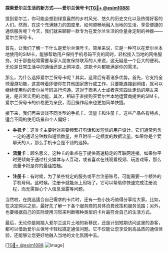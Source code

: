**探索爱尔兰生活的新方式——爱尔兰保号卡[[TG💪+ @esim1088](https://t.me/s/esim1088)]**

提到爱尔兰，你可能会想到绿意盎然的乡村风光、悠久的历史文化以及热情好客的人们。然而，在这个充满魅力的国度里，如何顺畅地融入当地的生活，享受便捷的通信服务呢？今天，我们就来聊聊一款专为在爱尔兰生活的你量身定制的神器——爱尔兰保号卡。

首先，让我们了解一下什么是爱尔兰保号卡。简单来说，它是一种可以在爱尔兰本地使用的SIM卡，能够帮助用户保持手机号码不变的同时，轻松接入当地的网络服务。对于那些经常需要与家人朋友保持联系的人来说，这无疑是一个巨大的便利。无论是日常生活中的通话还是上网冲浪，这款卡片都能满足你的需求。

那么，为什么选择爱尔兰保号卡呢？其实，这背后有着诸多优势。首先，它支持全球漫游功能，这意味着即便你在其他国家旅行或工作，只要能连接到网络，就可以继续使用你的爱尔兰号码进行沟通。这对于商务人士或者喜欢四处走动的朋友来说，是非常实用的功能。其次，相较于直接购买爱尔兰本地运营商提供的SIM卡，爱尔兰保号卡的价格更为亲民，而且操作起来也更加简单快捷。

接下来，我们再来谈谈不同类型的手机卡、流量卡和注册卡。这些产品各有特点，适合不同的使用场景和个人偏好：

- **手机卡**：这类卡主要针对需要频繁打电话和发短信的用户设计。它们通常包含一定的通话分钟数和短信数量，并且附带一定额度的数据流量。如果你是个爱聊天的人，那么手机卡会是不错的选择。
  
- **流量卡**：顾名思义，这种卡的重点在于提供高速稳定的互联网连接。如果你平时更倾向于通过社交媒体与人互动，或者喜欢在线观看视频、玩游戏等，那么流量卡将是你的最佳拍档。

- **注册卡**：有时候，为了某些特定的服务或平台注册账号，可能需要一个额外的手机号码。这时候，注册卡就能派上用场了。它可以帮助你快速完成注册流程，而无需担心个人信息泄露等问题。

当然啦，在挑选适合自己需求的卡片时，还有一些小技巧值得分享给大家。比如，在决定购买之前，最好先了解一下各个服务商的具体资费政策和服务范围；另外，也要根据自己的实际使用习惯来判断哪种类型的卡片最符合自己的生活方式。

最后，无论你是刚踏入爱尔兰这片土地的新移民，还是计划短期访问这里的游客，都可以借助爱尔兰保号卡轻松搞定通信问题。它不仅能让您享受到高品质的通信体验，还能够让您更好地融入当地的文化氛围中去。

[[TG💪+ @esim1088](https://t.me/s/esim1088) ![Image](https://i.postimg.cc/4NQfJmqS/Snipaste-2025-05-13-00-14-12.png)]